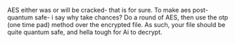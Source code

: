 AES either was or will be cracked- that is for sure. To make aes post-quantum safe- i say why take chances? Do a round of AES, then use the otp (one time pad) method over the encrypted file. As such, your file should be quite quantum safe, and hella tough for Ai to decrypt. 
